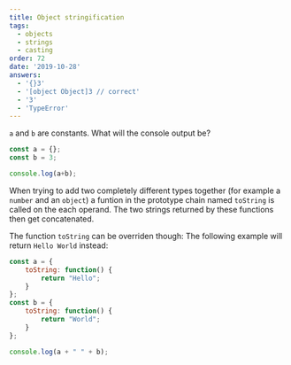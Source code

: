 ```yaml
---
title: Object stringification
tags:
  - objects
  - strings
  - casting
order: 72
date: '2019-10-28'
answers:
  - '{}3'
  - '[object Object]3 // correct'
  - '3'
  - 'TypeError'
---
```


`a` and `b` are constants. What will the console output be?

```javascript
const a = {};
const b = 3;

console.log(a+b);
```

<!-- explanation -->

When trying to add two completely different types together (for example a `number` and an `object`) a funtion in the prototype chain named `toString` is called on the each operand. The two strings returned by these functions then get concatenated.

The function `toString` can be overriden though: The following example will return `Hello World` instead:
```javascript
const a = {
    toString: function() {
        return "Hello";
    }
};
const b = {
    toString: function() {
        return "World";
    }
};

console.log(a + " " + b);
```
